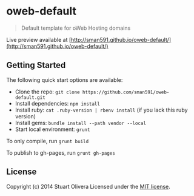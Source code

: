 # oweb-default

> Default template for oWeb Hosting domains

Live preview available at [http://sman591.github.io/oweb-default/](http://sman591.github.io/oweb-default/)

## Getting Started

The following quick start options are available:

* Clone the repo: `git clone https://github.com/sman591/oweb-default.git`
* Install dependencies: `npm install`
* Install ruby: `cat .ruby-version | rbenv install` (if you lack this ruby version)
* Install gems: `bundle install --path vendor --local`
* Start local environment: `grunt`

To only compile, run `grunt build`

To publish to gh-pages, run `grunt gh-pages`

## License

Copyright (c) 2014 Stuart Olivera
Licensed under the [MIT license](LICENSE-MIT).
